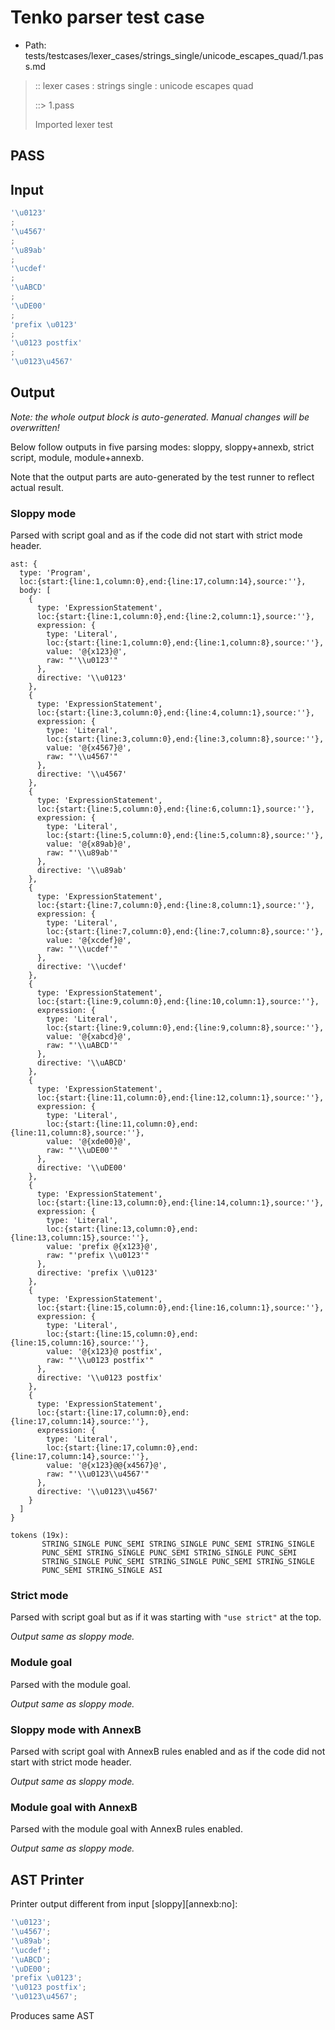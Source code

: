 # Tenko parser test case

- Path: tests/testcases/lexer_cases/strings_single/unicode_escapes_quad/1.pass.md

> :: lexer cases : strings single : unicode escapes quad
>
> ::> 1.pass
>
> Imported lexer test

## PASS

## Input

`````js
'\u0123'
;
'\u4567'
;
'\u89ab'
;
'\ucdef'
;
'\uABCD'
;
'\uDE00'
;
'prefix \u0123'
;
'\u0123 postfix'
;
'\u0123\u4567'
`````

## Output

_Note: the whole output block is auto-generated. Manual changes will be overwritten!_

Below follow outputs in five parsing modes: sloppy, sloppy+annexb, strict script, module, module+annexb.

Note that the output parts are auto-generated by the test runner to reflect actual result.

### Sloppy mode

Parsed with script goal and as if the code did not start with strict mode header.

`````
ast: {
  type: 'Program',
  loc:{start:{line:1,column:0},end:{line:17,column:14},source:''},
  body: [
    {
      type: 'ExpressionStatement',
      loc:{start:{line:1,column:0},end:{line:2,column:1},source:''},
      expression: {
        type: 'Literal',
        loc:{start:{line:1,column:0},end:{line:1,column:8},source:''},
        value: '@{x123}@',
        raw: "'\\u0123'"
      },
      directive: '\\u0123'
    },
    {
      type: 'ExpressionStatement',
      loc:{start:{line:3,column:0},end:{line:4,column:1},source:''},
      expression: {
        type: 'Literal',
        loc:{start:{line:3,column:0},end:{line:3,column:8},source:''},
        value: '@{x4567}@',
        raw: "'\\u4567'"
      },
      directive: '\\u4567'
    },
    {
      type: 'ExpressionStatement',
      loc:{start:{line:5,column:0},end:{line:6,column:1},source:''},
      expression: {
        type: 'Literal',
        loc:{start:{line:5,column:0},end:{line:5,column:8},source:''},
        value: '@{x89ab}@',
        raw: "'\\u89ab'"
      },
      directive: '\\u89ab'
    },
    {
      type: 'ExpressionStatement',
      loc:{start:{line:7,column:0},end:{line:8,column:1},source:''},
      expression: {
        type: 'Literal',
        loc:{start:{line:7,column:0},end:{line:7,column:8},source:''},
        value: '@{xcdef}@',
        raw: "'\\ucdef'"
      },
      directive: '\\ucdef'
    },
    {
      type: 'ExpressionStatement',
      loc:{start:{line:9,column:0},end:{line:10,column:1},source:''},
      expression: {
        type: 'Literal',
        loc:{start:{line:9,column:0},end:{line:9,column:8},source:''},
        value: '@{xabcd}@',
        raw: "'\\uABCD'"
      },
      directive: '\\uABCD'
    },
    {
      type: 'ExpressionStatement',
      loc:{start:{line:11,column:0},end:{line:12,column:1},source:''},
      expression: {
        type: 'Literal',
        loc:{start:{line:11,column:0},end:{line:11,column:8},source:''},
        value: '@{xde00}@',
        raw: "'\\uDE00'"
      },
      directive: '\\uDE00'
    },
    {
      type: 'ExpressionStatement',
      loc:{start:{line:13,column:0},end:{line:14,column:1},source:''},
      expression: {
        type: 'Literal',
        loc:{start:{line:13,column:0},end:{line:13,column:15},source:''},
        value: 'prefix @{x123}@',
        raw: "'prefix \\u0123'"
      },
      directive: 'prefix \\u0123'
    },
    {
      type: 'ExpressionStatement',
      loc:{start:{line:15,column:0},end:{line:16,column:1},source:''},
      expression: {
        type: 'Literal',
        loc:{start:{line:15,column:0},end:{line:15,column:16},source:''},
        value: '@{x123}@ postfix',
        raw: "'\\u0123 postfix'"
      },
      directive: '\\u0123 postfix'
    },
    {
      type: 'ExpressionStatement',
      loc:{start:{line:17,column:0},end:{line:17,column:14},source:''},
      expression: {
        type: 'Literal',
        loc:{start:{line:17,column:0},end:{line:17,column:14},source:''},
        value: '@{x123}@@{x4567}@',
        raw: "'\\u0123\\u4567'"
      },
      directive: '\\u0123\\u4567'
    }
  ]
}

tokens (19x):
       STRING_SINGLE PUNC_SEMI STRING_SINGLE PUNC_SEMI STRING_SINGLE
       PUNC_SEMI STRING_SINGLE PUNC_SEMI STRING_SINGLE PUNC_SEMI
       STRING_SINGLE PUNC_SEMI STRING_SINGLE PUNC_SEMI STRING_SINGLE
       PUNC_SEMI STRING_SINGLE ASI
`````

### Strict mode

Parsed with script goal but as if it was starting with `"use strict"` at the top.

_Output same as sloppy mode._

### Module goal

Parsed with the module goal.

_Output same as sloppy mode._

### Sloppy mode with AnnexB

Parsed with script goal with AnnexB rules enabled and as if the code did not start with strict mode header.

_Output same as sloppy mode._

### Module goal with AnnexB

Parsed with the module goal with AnnexB rules enabled.

_Output same as sloppy mode._

## AST Printer

Printer output different from input [sloppy][annexb:no]:

````js
'\u0123';
'\u4567';
'\u89ab';
'\ucdef';
'\uABCD';
'\uDE00';
'prefix \u0123';
'\u0123 postfix';
'\u0123\u4567';
````

Produces same AST

